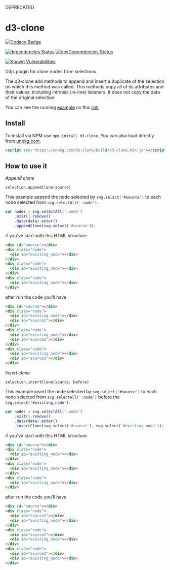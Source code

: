 DEPRECATED

d3-clone
========
[![Codacy Badge](https://api.codacy.com/project/badge/Grade/f424dd4911324201a86c9543e192c4e6)](https://www.codacy.com/app/jkutianski/d3-clone?utm_source=github.com&amp;utm_medium=referral&amp;utm_content=jkutianski/d3-clone&amp;utm_campaign=Badge_Grade)

[![dependencies Status](https://david-dm.org/jkutianski/d3-clone/status.svg)](https://david-dm.org/jkutianski/d3-clone)
[![devDependencies Status](https://david-dm.org/jkutianski/d3-clone/dev-status.svg)](https://david-dm.org/jkutianski/d3-clone?type=dev)

[![Known Vulnerabilities](https://snyk.io/test/github/jkutianski/d3-clone/badge.svg?targetFile=package.json)](https://snyk.io/test/github/jkutianski/d3-clone?targetFile=package.json)

D3js plugin for clone nodes from selections.

The d3-clone add methods to append and insert a duplicate of the selection on which this method was called.
This methods copy all of its attributes and their values, including intrinsic (in–line) listeners. It does not copy the data of the original selection.

You can see the running [example](https://github.com/jkutianski/d3-clone/tree/master/examples) on this [link](https://cdn.rawgit.com/jkutianski/d3-clone/5f755227/examples/cityscape.html)

Install
-------
To install via NPM use `npm install d3-clone`. You can also load directly from [unpkg.com](https://unpkg.com/d3-clone/build/d3-clone.min.js).

```html
<script src="https://unpkg.com/d3-clone/build/d3-clone.min.js"></script>
```

How to use it
-------------

*Append clone*

```selection.appendClone(source)```

This example append the node selected by `svg.select('#source')` to each node selected from `svg.selectAll('.node')`.

```javascript
var nodes = svg.selectAll('.node')
    .exit().remove()
    .data(data).enter()
    .appendClone(svg.select('#source'));
```
if you've start with this HTML structure
```html
<div id="source"></div>
<div class="node">
  <div id="existing_node"></div>
</div>
<div class="node">
  <div id="existing_node"></div>
</div>
<div class="node">
  <div id="existing_node"></div>
</div>
```
after run the code you'll have
```html
<div id="source"></div>
<div class="node">
  <div id="existing_node"></div>
  <div id="source1"></div>
</div>
<div class="node">
  <div id="existing_node"></div>
  <div id="source2"></div>
</div>
<div class="node">
  <div id="existing_node"></div>
  <div id="source3"></div>
</div>
```

*Insert clone*

```selection.insertClone(source, before)```

This example insert the node selected by `svg.select('#source')` to each node selected from `svg.selectAll('.node')` before the `svg.select('#existing_node')`.

```javascript
var nodes = svg.selectAll('.node')
    .exit().remove()
    .data(data).enter()
    .insertClone(svg.select('#source'), svg.select('#existing_node'));
```
if you've start with this HTML structure
```html
<div id="source"></div>
<div class="node">
  <div id="existing_node"></div>
</div>
<div class="node">
  <div id="existing_node"></div>
</div>
<div class="node">
  <div id="existing_node"></div>
</div>
```
after run the code you'll have
```html
<div id="source"></div>
<div class="node">
  <div id="source1"></div>
  <div id="existing_node"></div>
</div>
<div class="node">
  <div id="source2"></div>
  <div id="existing_node"></div>
</div>
<div class="node">
  <div id="source3"></div>
  <div id="existing_node"></div>
</div>
```
